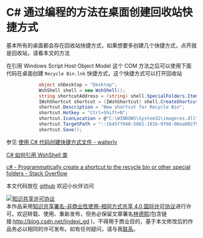 # C# 通过编程的方法在桌面创建回收站快捷方式

基本所有的桌面都会存在回收站快捷方式，如果想要多创建几个快捷方式，点开就是回收站，请看本文的方法

<!--more-->
<!-- CreateTime:2019/11/29 8:30:35 -->


在引用 Windows Script Host Object Model 这个 COM 方法之后可以使用下面代码在桌面创建 `Recycle Bin.lnk` 快捷方式，这个快捷方式可以打开回收站

```csharp
            object shDesktop = "Desktop";
            WshShell shell = new WshShell();
            string shortcutAddress = (string) shell.SpecialFolders.Item(ref shDesktop) + @"\Recycle Bin.lnk";
            IWshShortcut shortcut = (IWshShortcut) shell.CreateShortcut(shortcutAddress);
            shortcut.Description = "New shortcut for Recycle Bin";
            shortcut.Hotkey = "Ctrl+Shift+N";
            shortcut.IconLocation = @"C:\WINDOWS\System32\imageres.dll";
            shortcut.TargetPath = "::{645ff040-5081-101b-9f08-00aa002f954e}";
            shortcut.Save();
```

参见 [使用 C# 代码创建快捷方式文件 - walterlv](https://blog.walterlv.com/post/create-shortcut-file-using-csharp.html )

[C# 如何引用 WshShell 类](https://blog.lindexi.com/post/C-%E5%A6%82%E4%BD%95%E5%BC%95%E7%94%A8-WshShell-%E7%B1%BB.html )

[c# - Programmatically create a shortcut to the recycle bin or other special folders - Stack Overflow](https://stackoverflow.com/a/41825480/6116637 )



本文代码放在 [github](https://github.com/lindexi/lindexi_gd/tree/230bef81356c0a666671be533adf2bdd25d96c6f/PelrejougiMatrembeecem) 欢迎小伙伴访问


<a rel="license" href="http://creativecommons.org/licenses/by-nc-sa/4.0/"><img alt="知识共享许可协议" style="border-width:0" src="https://i.creativecommons.org/l/by-nc-sa/4.0/88x31.png" /></a><br />本作品采用<a rel="license" href="http://creativecommons.org/licenses/by-nc-sa/4.0/">知识共享署名-非商业性使用-相同方式共享 4.0 国际许可协议</a>进行许可。欢迎转载、使用、重新发布，但务必保留文章署名[林德熙](http://blog.csdn.net/lindexi_gd)(包含链接:http://blog.csdn.net/lindexi_gd )，不得用于商业目的，基于本文修改后的作品务必以相同的许可发布。如有任何疑问，请与我[联系](mailto:lindexi_gd@163.com)。
